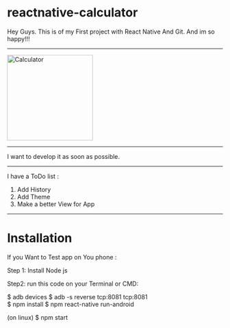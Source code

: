 # reactnative-calculator
Hey Guys. 
This is of my First project with React Native And Git. And im so happy!!!

<hr>
<a href="https://trello-attachments.s3.amazonaws.com/5f2f7601d71fc85a182792c4/5f4616d16d392f7e3fd3a6b8/5d87ce77facc05d66eae31eca7cd1334/Screenshot_2020-08-29-00-39-51.png">
<img src="https://trello-attachments.s3.amazonaws.com/5f2f7601d71fc85a182792c4/5f4616d16d392f7e3fd3a6b8/5d87ce77facc05d66eae31eca7cd1334/Screenshot_2020-08-29-00-39-51.png" alt="Calculator" style="width: 200px">
</a>
<br/>
<hr>

I want to develop it as soon as possible.
<hr>
I have a ToDo list :

1. Add History 
2. Add Theme
3. Make a better View for App

<hr>
<h1><strong>Installation</strong></h1>

If you Want to Test app on You phone :

Step 1:
Install Node js 

Step2:
run this code on your Terminal or CMD:

$ adb devices 
$ adb -s <DeviceName> reverse tcp:8081 tcp:8081    
$ npm install
$ npm react-native run-android

(on linux)
$ npm start


